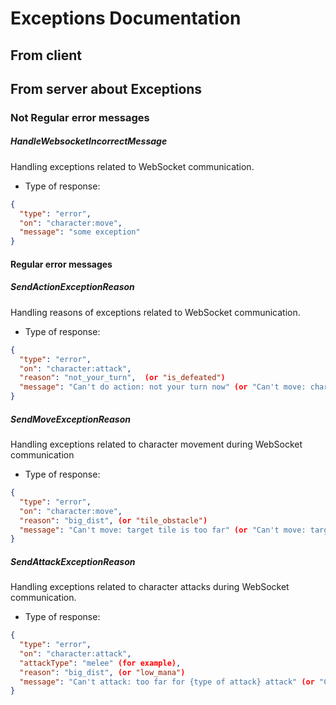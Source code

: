 # Exceptions Documentation

## From client



## From server about Exceptions

### Not Regular error messages

##### HandleWebsocketIncorrectMessage
Handling exceptions related to WebSocket communication.

- Type of response:
```json
{
  "type": "error",
  "on": "character:move", 
  "message": "some exception" 
}
```

#### Regular error messages

##### SendActionExceptionReason
Handling reasons of exceptions related to WebSocket communication.
- Type of response:
```json
{
  "type": "error",
  "on": "character:attack", 
  "reason": "not_your_turn",  (or "is_defeated")
  "message": "Can't do action: not your turn now" (or "Can't move: character is defeated")
}
```

##### SendMoveExceptionReason
Handling exceptions related to character movement during WebSocket communication
- Type of response:
```json
{
  "type": "error",
  "on": "character:move",
  "reason": "big_dist", (or "tile_obstacle")
  "message": "Can't move: target tile is too far" (or "Can't move: target tile is obstacle")
}
```
##### SendAttackExceptionReason
Handling exceptions related to character attacks during WebSocket communication.
- Type of response:
```json
{
  "type": "error",
  "on": "character:attack",
  "attackType": "melee" (for example),
  "reason": "big_dist", (or "low_mana")
  "message": "Can't attack: too far for {type of attack} attack" (or "Can't attack: too low mana for {type of attack} attack")
}
```



